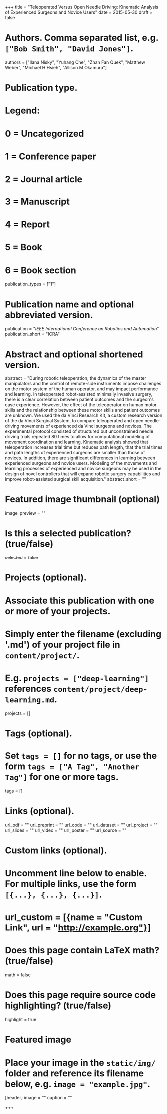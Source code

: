 +++
title = "Teleoperated Versus Open Needle Driving: Kinematic Analysis of Experienced Surgeons and Novice Users"
date = 2015-05-30
draft = false

# Authors. Comma separated list, e.g. `["Bob Smith", "David Jones"]`.
authors = ["Ilana Nisky", "Yuhang Che", "Zhan Fan Quek", "Matthew Weber", "Michael H Hsieh", "Allison M Okamura"]

# Publication type.
# Legend:
# 0 = Uncategorized
# 1 = Conference paper
# 2 = Journal article
# 3 = Manuscript
# 4 = Report
# 5 = Book
# 6 = Book section
publication_types = ["1"]

# Publication name and optional abbreviated version.
publication = "*IEEE International Conference on Robotics and Automation*"
publication_short = "ICRA"

# Abstract and optional shortened version.
abstract = "During robotic teleoperation, the dynamics of the master manipulators and the control of remote-side instruments impose challenges on the motor system of the human operator, and may impact performance and learning. In teleoperated robot-assisted minimally invasive surgery, there is a clear correlation between patient outcomes and the surgeon's case experience. However, the effect of the teleoperator on human motor skills and the relationship between these motor skills and patient outcomes are unknown. We used the da Vinci Research Kit, a custom research version of the da Vinci Surgical System, to compare teleoperated and open needle-driving movements of experienced da Vinci surgeons and novices. The experimental protocol consisted of structured but unconstrained needle driving trials repeated 80 times to allow for computational modeling of movement coordination and learning. Kinematic analysis showed that teleoperation increases trial time but reduces path length, that the trial times and path lengths of experienced surgeons are smaller than those of novices. In addition, there are significant differences in learning between experienced surgeons and novice users. Modeling of the movements and learning processes of experienced and novice surgeons may be used in the design of novel controllers that will expand robotic surgery capabilities and improve robot-assisted surgical skill acquisition."
abstract_short = ""

# Featured image thumbnail (optional)
image_preview = ""

# Is this a selected publication? (true/false)
selected = false

# Projects (optional).
#   Associate this publication with one or more of your projects.
#   Simply enter the filename (excluding '.md') of your project file in `content/project/`.
#   E.g. `projects = ["deep-learning"]` references `content/project/deep-learning.md`.
projects = []

# Tags (optional).
#   Set `tags = []` for no tags, or use the form `tags = ["A Tag", "Another Tag"]` for one or more tags.
tags = []

# Links (optional).
url_pdf = ""
url_preprint = ""
url_code = ""
url_dataset = ""
url_project = ""
url_slides = ""
url_video = ""
url_poster = ""
url_source = ""

# Custom links (optional).
#   Uncomment line below to enable. For multiple links, use the form `[{...}, {...}, {...}]`.
# url_custom = [{name = "Custom Link", url = "http://example.org"}]

# Does this page contain LaTeX math? (true/false)
math = false

# Does this page require source code highlighting? (true/false)
highlight = true

# Featured image
# Place your image in the `static/img/` folder and reference its filename below, e.g. `image = "example.jpg"`.
[header]
image = ""
caption = ""

+++
